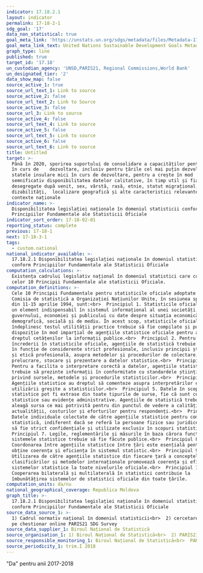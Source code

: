 ```yaml
---
indicator: 17.18.2.1
layout: indicator
permalink: 17-18-2-1
sdg_goal: '17'
data_non_statistical: true
goal_meta_link: 'https://unstats.un.org/sdgs/metadata/files/Metadata-17-18-02.pdf'
goal_meta_link_text: United Nations Sustainable Development Goals Metadata (pdf 468kB)
graph_type: line
published: true
target_id: '17.18'
un_custodian_agency: 'UNSD,PARIS21, Regional Commissions,World Bank'
un_designated_tier: '2'
data_show_map: false
source_active_1: true
source_url_text_1: Link to source
source_active_2: false
source_url_text_2: Link to Source
source_active_3: false
source_url_3: Link to source
source_active_4: false
source_url_text_4: Link to source
source_active_5: false
source_url_text_5: Link to source
source_active_6: false
source_url_text_6: Link to source
title: Untitled
target: >-
  Până în 2020, sporirea suportului de consolidare a capacităților pentru țările
  în curs de    dezvoltare, inclusiv pentru țările cel mai puțin dezvoltate și
  statele insulare mici în curs de dezvoltare, pentru a crește în mod
  semnificativ disponibilitatea datelor calitative, în timp util și fiabile,
  desegregate după venit, sex, vârstă, rasă, etnie, statut migrațional,
  dizabilități,  localizare geografică și alte caracteristici relevante în
  contexte naționale
indicator_name: >-
  Disponibilitatea legislației naționale în domeniul statisticii conform
  Principiilor Fundamentale ale Statisticii Oficiale
indicator_sort_order: 17-18-02-01
reporting_status: complete
previous: 17-18-1
next: 17-18-3-1
tags:
  - custom.national
national_indicator_available: >-
  17.18.2.1 Disponibilitatea legislației naționale în domeniul statisticii
  conform Principiilor Fundamentale ale Statisticii Oficiale
computation_calculations: >-
  Existența cadrului legislativ național în domeniul statistici care corespunde
  celor 10 Principii Fundamentale ale statisticii Oficiale.
computation_definitions: >-
  Cele 10 Principii Fundamentale pentru statisticile oficiale adoptate  de către
  Comisia de statistică a Organizației Națiunilor Unite, în sesiunea specială
  din 11-15 aprilie 1994, sunt:<br>  Principiul 1. Statisticile oficiale oferă
  un element indispensabil în sistemul informațional al unei societăți, servind
  guvernului, economiei și publicului cu date despre situația economică,
  demografică, socială și de mediu. În acest scop, statisticile oficiale care
  îndeplinesc testul utilității practice trebuie să fie compilate și puse la
  dispoziție în mod imparțial de agențiile statistice oficiale pentru a onora
  dreptul cetățenilor la informații publice.<br>  Principiul 2. Pentru păstrarea
  încrederii în statisticile oficiale, agențiile de statistică trebuie să decidă
  în funcție de considerente strict profesionale, inclusiv principii științifice
  și etică profesională, asupra metodelor și procedurilor de colectare,
  prelucrare, stocare și prezentare a datelor statistice.<br>  Principiul 3.
  Pentru a facilita o interpretare corectă a datelor, agențiile statistice
  trebuie să prezinte informații în conformitate cu standardele științifice
  privind sursele, metodele și procedurile statisticilor.<br>  Principiul 4.
  Agențiile statistice au dreptul să comenteze asupra interpretărilor eronate și
  utilizării greșite a statisticilor.<br>  Principiul 5. Datele în scopuri
  statistice pot fi extrase din toate tipurile de surse, fie că sunt cercetări
  statistice sau evidențe administrative. Agențiile de statistică trebuie să
  aleagă sursa ce mai potrivită pentru din punctul de vedere a calității,
  actualității, costurilor și eforturilor pentru respondenți.<br>  Principiul 6.
  Datele individuale colectate de către agențiile statistice pentru compilare
  statistică, indiferent dacă se referă la persoane fizice sau juridice, trebuie
  să fie strict confidențiale și utilizate exclusiv în scopuri statistice.<br> 
  Principiul 7. Legile, reglementările și măsurile în baza cărora funcționează
  sistemele statistice trebuie să fie făcute publice.<br>  Principiul 8.
  Coordonarea între agențiile statistice între țări este esențială pentru a
  obține coerența și eficiența în sistemul statistic.<br>  Principiul 9.
  Utilizarea de către agențiile statistice din fiecare țară a conceptelor,
  clasificărilor și metodelor internaționale promovează coerența și eficiența
  sistemelor statistice la toate nivelurile oficiale.<br>  Principiul 10.
  Cooperarea bilaterală și multilaterală în statistici contribuie la
  îmbunătățirea sistemelor de statistici oficiale din toate țările.
computation_units: da/nu
national_geographical_coverage: Republica Moldova
graph_title: >-
  17.18.2.1 Disponibilitatea legislației naționale în domeniul statisticii
  conform Principiilor Fundamentale ale Statisticii Oficiale
source_data_source_1: >-
  1) Cadrul normativ național în domeniul statisticii<br>  2) cercetare bazată
  pe chestionar online PARIS21 SDG Survey
source_data_supplier_1: Biroul Național de Statistică
source_organisation_1: 1) Biroul Național de Statistică<br>  2) PARIS21
source_responsible_monitoring_1: Biroul Național de Statistică<br>  PARIS21
source_periodicity_1: trim.I 2018
---
```

"Da" pentru anii 2017-2018